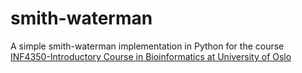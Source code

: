 # smith-waterman

A simple smith-waterman implementation in Python for the course [INF4350-Introductory Course in Bioinformatics at University of Oslo](http://www.uio.no/studier/emner/matnat/ifi/INF4350/index-eng.html)
